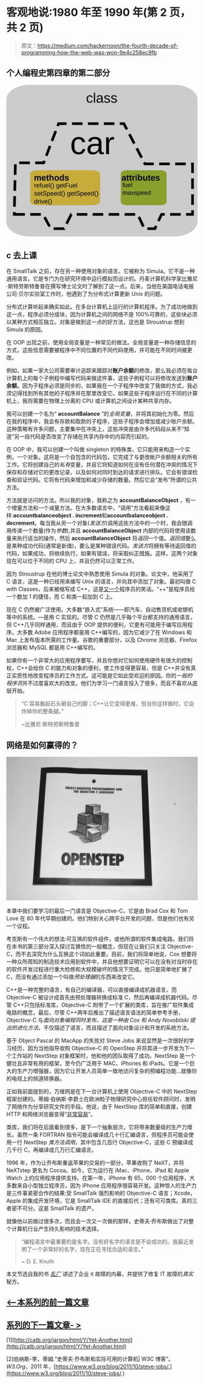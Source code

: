 # 客观地说:1980 年至 1990 年(第 2 页，共 2 页)

> 原文：<https://medium.com/hackernoon/the-fourth-decade-of-programming-how-the-web-was-won-9e4c258ec9fb>

## 个人编程史第四章的第二部分

![](img/f44e8b50a6457e23a5bbf5bf32bb6215.png)

## c 去上课

在 SmallTalk 之前，存在另一种使用对象的语言。它被称为 Simula。它不是一种通用语言。它是专门为在研究环境中运行模拟而设计的。丹麦计算机科学家比雅尼·斯特劳斯特鲁普在撰写博士论文时了解到了这一点。后来，当他在美国电话电报公司·贝尔实验室工作时，他遇到了为分布式计算更新 Unix 的问题。

分布式计算听起来确实如此。在多台计算机上运行的计算机程序。为了成功地做到这一点，程序必须分成块，因为计算机之间的网络不是 100%可靠的，这些块必须以某种方式相互独立。对象是做到这一点的好方法，这也是 Stroustrup 想到 Simula 的原因。

在 OOP 出现之前，使用全局变量是一种常见的做法。全局变量是一种存储信息的方式，这些信息需要被程序中不同位置的不同代码使用，并可能在不同时间被更改。

例如，如果一家大公司需要审计追踪来跟踪对**账户余额**的修改，那么我必须在每台计算机上的每个子例程中编写代码来做这件事，这些子例程可以将修改发送到**账户余额**。因为子程序必须是同步的，如果我在一个子程序中改变了我做的方式，我必须记得找到所有其他的子程序并在那里改变它。如果这些子程序运行在不同的计算机上，我将需要在物理上分离的 CPU 或计算机之间设计某种共享内存。

我可以创建一个名为“ **accountBalance** ”的*全局变量*，并将其初始化为零。然后在我的程序中，我会有存款和取款的子程序，这些子程序会增加或减少账户余额。这种策略有许多问题，主要集中在冲突上，这些冲突是由许多代码段从来不“知道”另一段代码是否改变了存储在共享内存中的内容而引起的。

在 OOP 中，我可以创建一个叫做 singleton 的特殊类，它只能用来构造一个实例，一个对象。这将是一个自包含的代码包，它完成了与更改帐户余额相关的所有工作。它将创建自己的*私有*变量，并且它将知道如何在没有任何潜在冲突的情况下保存和存储对它的更改记录，以及如何对同时到达的请求进行排队。它会有错误检查和验证代码。它将有代码来增加和减少存储的数量。然后它会“发布”所谓的公共方法。

方法就是访问的方法。所以我的对象，我称之为 **accountBalanceObject** ，有一个增量方法和一个减量方法。在大多数语言中，“调用”方法看起来像这样:**accountbalanceobject . increment**和**accountbalanceobject . decrement**。每当我从另一个对象(*发送方*)调用这些方法中的一个时，我会随调用传递一个数量(作为*参数*),并且 **accountBalanceObject** 内部的代码将使用该数量来执行适当的操作，然后 **accountBalanceObject** 将*返回*一个值。*返回值*要么是某种成功代码(通常是新值)，要么是某种错误代码。*发送方*将拥有等待返回值的代码，如果成功，将继续执行，如果有错误，将采取纠正措施。这样，这两个对象现在可以位于不同的 CPU 上，并且仍然可以正常工作。

因为 Stroustrup 在他的博士论文中熟悉使用 Simula 的对象。论文中，他采用了 C 语言，这是一种已经用来编写 Unix 的语言，并向其中添加了对象。最初叫做 C with Classes，后来被缩写成 C++，这是[又一个](http://catb.org/jargon/html/Y/Yet-Another.html)程序员的笑话。“++”是程序员给一个数加 1 的捷径，而 C 和类一起加到 C 上。

现在 C 仍然被广泛使用。大多数“嵌入式”系统——即汽车、自动售货机或收银机等中的系统。—是用 C 实现的。尽管 C 仍然是几乎每个平台都支持的通用语言，但 C++几乎同样通用，而且由于 OOP 提供的便利，它更有可能用于编写应用程序。大多数 Adobe 应用程序都是用 C++编写的，因为它减少了在 Windows 和 Mac 上发布版本所需的工作量。谷歌的重要部分，以及 Chrome 浏览器、Firefox 浏览器和 MySQL 都是用 C++编写的。

如果你有一个非常大的应用程序要写，并且你想对它如何使用硬件有很大的控制权，C++会给你 C 的能力和对象的便利，使工作变得更容易，但是 C++并没有真正实质性地改变程序员的工作方式。这可能是它如此受欢迎的原因。你的*一般的* *程序员*并不过度喜欢大的改变。他们为学习一门语言投入了很多，而且不喜欢从底层开始。

> “C 容易搬起石头砸自己的脚；C++让它变得更难，但当你这样做时，它会炸掉你的整条腿。”
> 
> ~比雅尼·斯特劳斯特鲁普

## 网络是如何赢得的？

![](img/87afa58e560acf1d71aa7279d991885a.png)

本章中我们要学习的最后一门语言是 Objective-C，它是由 Brad Cox 和 Tom Love 在 80 年代早期创建的。他们特别关心跨平台开发的问题，但是他们也有另一个议程。

考克斯有一个伟大的想法:可互换的软件组件，或他所谓的软件集成电路。我们将在本书的第三部分深入探讨互换性的一般概念，但现在让我们只关注 Objective-C，而不去深究为什么互换这个词如此重要。目前，我们将简单地说，Cox 想要将一种众所周知的制造技术应用到软件中，并且他想要证明它可以在没有对当时存在的软件开发过程进行重大检修和大规模破坏的情况下完成。他只是简单地扩展了 C，而没有通过添加一个叫做*预处理器*的东西来改变它。

C++是一种完整的语言，有自己的编译器，可以直接编译成机器语言，而 Objective-C 被设计成首先由预处理器转换成标准 C，然后再编译成机器代码。尽管 C++只包括标准库，Objective-C 附带了一个扩展的类库，旨在推广软件集成电路的概念，最后，尽管 C++两年后推出了描述语言语法的简单参考手册，Objective-C 与*面向对象编程同时发布，这是一种由 Cox 和 Andy Novobilski 提出的进化方法*，不仅描述了语言，而且描述了面向对象设计和开发的系统方法。

基于 Object Pascal 的 MacApp 的失败对 Steve Jobs 来说显然是一次很好的学习经历，因为当他指导收购 Objective-C 的 OpenStep 并将其进一步开发为下一个工作站的 NextStep 对象框架时，他和他的团队取得了成功。NextStep 是一个健壮且非常有用的框架，至今仍广泛用于 MAC、iPhones 和 iPads。它是一个巨大的生产力增强器，因为它让开发人员简单一致地访问复杂的预编程功能…就像你的电视上的频道转换器。

正如我前面提到的，万维网是在下一台计算机上使用 Objective-C 中的 NextStep 框架创建的。蒂姆·伯纳斯·李爵士在欧洲粒子物理研究中心担任软件顾问时，发明了网络作为分享研究文件的手段。他说，由于 NextStep 库的简单和直接，创建 HTTP 和网络浏览器变得“[非常容易](https://www.w3.org/blog/2011/10/steve-jobs/)”。

类库，我们将在后面看到很多，是下一个抽象层次，它将带来数量级的生产力增长。虽然一条 FORTRAN 指令可能会编译成几十行汇编语言，但程序员可能会使用一行 NextStep *类方法调用*，其中包含几百行 Objective-C，这些 C 预编译成几千行 C，再编译成几万行汇编语言。

1996 年，作为让乔布斯重返苹果的交易的一部分，苹果收购了 NeXT，并将 NeXTstep 更名为 Cocoa。如今，它为运行在 iMac、iPhone、iPad 和 Apple Watch 上的应用程序提供支持。在第一年，iPhone 有 65，000 个应用程序，大多数来自小型独立程序员，因为 iPhone 应用程序很容易开发。这种惊人的生产力是三件事紧密合作的结果:受 SmallTalk 强烈影响的 Objective-C 语言；Xcode，Apple 的集成开发环境，它是 SmallTalk IDE 的直接后代；还有可可类库。真的三者密不可分。这是 SmallTalk 的遗产。

就像他以前做过很多次，而且会一次又一次做的那样，史蒂夫·乔布斯做出了对整个计算机行业产生持久影响的技术选择。

> “编程语言中最重要的是名字。没有好名字的语言是不会成功的。我最近发明了一个非常好的名字，现在正在寻找合适的语言。”
> 
> ~ D. E. Knuth

本文节选自我的书 [*乱厂*](https://www.amazon.com/dp/B07XXM1B23) 讲述了企业 it 故障的内幕，并提供了修复 IT 故障的*真实*秘方。

## [<——本系列的前一篇文章](https://hackernoon.com/the-fourth-decade-of-programming-bigger-boxes-smaller-talk-ba3d2410898e)

## [系列的下一篇文章- >](https://hackernoon.com/the-fifth-decade-of-programming-j-is-for-java-5694bf59c5ae)

[1][http://catb.org/jargon/html/Y/Yet-Another.html](http://catb.org/jargon/html/Y/Yet-Another.html)

[2]伯纳斯-李，蒂姆.“史蒂夫·乔布斯和实际可用的计算机| W3C 博客”。*W3.Org*，2011 年，[https://www.w3.org/blog/2011/10/steve-jobs/.](https://www.w3.org/blog/2011/10/steve-jobs/.)